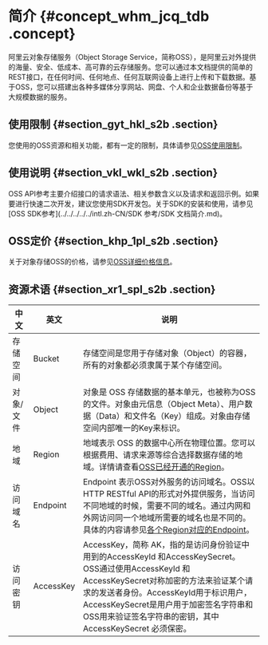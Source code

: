# 简介 {#concept_whm_jcq_tdb .concept}

阿里云对象存储服务（Object Storage Service，简称OSS），是阿里云对外提供的海量、安全、低成本、高可靠的云存储服务。您可以通过本文档提供的简单的REST接口，在任何时间、任何地点、任何互联网设备上进行上传和下载数据。基于OSS，您可以搭建出各种多媒体分享网站、网盘、个人和企业数据备份等基于大规模数据的服务。

## 使用限制 {#section_gyt_hkl_s2b .section}

您使用的OSS资源和相关功能，都有一定的限制，具体请参见[OSS使用限制](../../../../../intl.zh-CN/产品简介/使用限制.md#)。

## 使用说明 {#section_vkl_wkl_s2b .section}

OSS API参考主要介绍接口的请求语法、相关参数含义以及请求和返回示例。如果要进行快速二次开发，建议您使用SDK开发包。关于SDK的安装和使用，请参见[OSS SDK参考](../../../../../intl.zh-CN/SDK 参考/SDK 文档简介.md)。

## OSS定价 {#section_khp_1pl_s2b .section}

关于对象存储OSS的价格，请参见[OSS详细价格信息](https://www.alibabacloud.com/product/oss#pricing)。

## 资源术语 {#section_xr1_spl_s2b .section}

|中文|英文|说明|
|--|--|--|
|存储空间|Bucket|存储空间是您用于存储对象（Object）的容器，所有的对象都必须隶属于某个存储空间。|
|对象/文件|Object|对象是 OSS 存储数据的基本单元，也被称为OSS的文件。对象由元信息（Object Meta）、用户数据（Data）和文件名（Key）组成。对象由存储空间内部唯一的Key来标识。|
|地域|Region|地域表示 OSS 的数据中心所在物理位置。您可以根据费用、请求来源等综合选择数据存储的地域。详情请查看[OSS已经开通的Region](../../../../../intl.zh-CN/开发指南/访问域名（Endpoint）/访问域名和数据中心.md#)。|
|访问域名|Endpoint|Endpoint 表示OSS对外服务的访问域名。OSS以HTTP RESTful API的形式对外提供服务，当访问不同地域的时候，需要不同的域名。通过内网和外网访问同一个地域所需要的域名也是不同的。具体的内容请参见[各个Region对应的Endpoint](../../../../../intl.zh-CN/开发指南/访问域名（Endpoint）/访问域名和数据中心.md#)。|
|访问密钥|AccessKey|AccessKey，简称 AK，指的是访问身份验证中用到的AccessKeyId 和AccessKeySecret。OSS通过使用AccessKeyId 和AccessKeySecret对称加密的方法来验证某个请求的发送者身份。AccessKeyId用于标识用户，AccessKeySecret是用户用于加密签名字符串和OSS用来验证签名字符串的密钥，其中AccessKeySecret 必须保密。|

